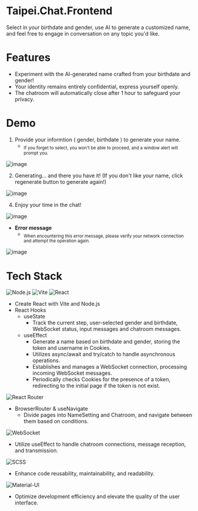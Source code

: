 # Taipei.Chat.Frontend
  
Select in your birthdate and gender, use AI to generate a customized name, and feel free to engage in conversation on any topic you'd like.

# Features
- Experiment with the AI-generated name crafted from your birthdate and gender!
- Your identity remains entirely confidential, express yourself openly.
- The chatroom will automatically close after 1 hour to safeguard your privacy.

# Demo
1. Provide your informtion ( gender, birthdate ) to generate your name.
   - <sub>If you forget to select, you won't be able to proceed, and a window alert will prompt you.</sub>
     
![image](https://github.com/njdhdl1223/Taipei.Chat.Frontend/assets/127296290/619782d0-d25e-4f1e-91e7-1bd10a3752bd)

2. Generating... and there you have it! (If you don't like your name, click regenerate button to generate again!)
   
![image](https://github.com/Chung-Kai-Cheng/Taipei.Chat.Frontend/assets/127296290/e8264486-76d0-41f1-8e9f-3927bc219f9a)

4. Enjoy your time in the chat!
   
![image](https://github.com/Chung-Kai-Cheng/Taipei.Chat.Frontend/assets/127296290/9f6fb772-21c5-4fb8-a3d2-f7cf408de6cb)

- **Error message**
  - <sub>When encountering this error message, please verify your network connection and attempt the operation again.</sub>
  
![image](https://github.com/Chung-Kai-Cheng/Taipei.Chat.Frontend/assets/127296290/6c24476a-a410-41c5-b115-9b3299f5c584)

# Tech Stack
![Node.js](https://img.shields.io/badge/-Node.js-339933?style=for-the-badge&logo=node.js&logoColor=white)
![Vite](https://img.shields.io/badge/-Vite-646CFF?style=for-the-badge&logo=vite&logoColor=white)
![React](https://img.shields.io/badge/-React-61DAFB?style=for-the-badge&logo=react&logoColor=white)

- Create React with Vite and Node.js
- React Hooks
   - useState
     - Track the current step, user-selected gender and birthdate, WebSocket status, input messages and chatroom messages.
   - useEffect
     - Generate a name based on birthdate and gender, storing the token and username in Cookies.
     - Utilizes async/await and try/catch to handle asynchronous operations.
     - Establishes and manages a WebSocket connection, processing incoming WebSocket messages.
     - Periodically checks Cookies for the presence of a token, redirecting to the initial page if the token is not exist.
    
![React Router](https://img.shields.io/badge/-React_Router-CA4245?style=for-the-badge&logo=react-router&logoColor=white)

- BrowserRouter & useNavigate
  - Divide pages into NameSetting and Chatroom, and navigate between them based on conditions.
    
![WebSocket](https://img.shields.io/badge/-WebSocket-4E4E4E?style=for-the-badge&logo=websocket&logoColor=white)

- Utilize useEffect to handle chatroom connections, message reception, and transmission.
    
![SCSS](https://img.shields.io/badge/-SCSS-CC6699?style=for-the-badge&logo=sass&logoColor=white)

- Enhance code reusability, maintainability, and readability.

![Material-UI](https://img.shields.io/badge/-Material_UI-0081CB?style=for-the-badge&logo=material-ui&logoColor=white)

- Optimize development efficiency and elevate the quality of the user interface.
